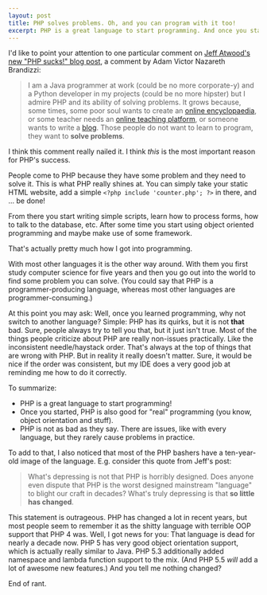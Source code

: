 ```yaml
---
layout: post
title: PHP solves problems. Oh, and you can program with it too!
excerpt: PHP is a great language to start programming. And once you started, PHP is also good for "real" programming. So what's the problem?
---
```

I'd like to point your attention to one particular comment on [Jeff Atwood's new "PHP sucks!" blog
post][phpSingularity], a comment by Adam Victor Nazareth Brandizzi:

> I am a Java programmer at work (could be no more corporate-y) and a Python developer in my projects (could be no more
> hipster) but I admire PHP and its ability of solving problems. It grows because, some times, some poor soul wants to
> create an [online encyclopaedia][wikipedia], or some teacher needs an [online teaching platform][moodle], or someone
> wants to write a [blog][wordpress]. Those people do not want to learn to program, they want to **solve problems**.

I think this comment really nailed it. I think *this* is the most important reason for PHP's success.

People come to PHP because they have some problem and they need to solve it. This is what PHP really shines at. You
can simply take your static HTML website, add a simple `<?php include 'counter.php'; ?>` in there, and ... be done!

From there you start writing simple scripts, learn how to process forms, how to talk to the database, etc. After some
time you start using object oriented programming and maybe make use of some framework.

That's actually pretty much how I got into programming.

With most other languages it is the other way around. With them you first study computer science for five years and then
you go out into the world to find some problem you can solve. (You could say that PHP is a programmer-producing
language, whereas most other languages are programmer-consuming.)

At this point you may ask: Well, once you learned programming, why not switch to another language? Simple: PHP has its
quirks, but it is not **that** bad. Sure, people always try to tell you that, but it just isn't true. Most of the things
people criticize about PHP are really non-issues practically. Like the inconsistent needle/haystack order. That's always
at the top of things that are wrong with PHP. But in reality it really doesn't matter. Sure, it would be nice if the
order was consistent, but my IDE does a very good job at reminding me how to do it correctly.

To summarize:

 * PHP is a great language to start programming!
 * Once you started, PHP is also good for "real" programming (you know, object orientation and stuff).
 * PHP is not as bad as they say. There are issues, like with every language, but they rarely cause problems in
   practice.

To add to that, I also noticed that most of the PHP bashers have a ten-year-old image of the language. E.g. consider
this quote from Jeff's post:

> What's depressing is not that PHP is horribly designed. Does anyone even dispute that PHP is the worst designed
> mainstream "language" to blight our craft in decades? What's truly depressing is that **so little has changed**.

This statement is outrageous. PHP has changed a lot in recent years, but most people seem to remember it as the shitty
language with terrible OOP support that PHP 4 was. Well, I got news for you: That language is dead for nearly a decade
now. PHP 5 has very good object orientation support, which is actually really similar to Java. PHP 5.3 additionally
added namespace and lambda function support to the mix. (And PHP 5.5 *will* add a lot of awesome new features.) And you
tell me nothing changed?

End of rant.

  [phpSingularity]: http://www.codinghorror.com/blog/2012/06/the-php-singularity.html
  [wikipedia]: http://en.wikipedia.org/wiki/Main_Page
  [moodle]: http://moodle.org/
  [wordpress]: http://wordpress.org/